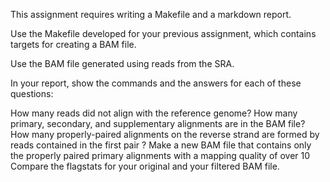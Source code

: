 This assignment requires writing a Makefile and a markdown report. 

Use the Makefile developed for your previous assignment, which contains targets for creating a BAM file.

Use the BAM file generated using reads from the SRA.

In your report, show the commands and the answers for each of these questions:

How many reads did not align with the reference genome?
How many primary, secondary, and supplementary alignments are in the BAM file?
How many properly-paired alignments on the reverse strand are formed by reads contained in the first pair ?
Make a new BAM file that contains only the properly paired primary alignments with a mapping quality of over 10
Compare the flagstats for your original and your filtered BAM file.
